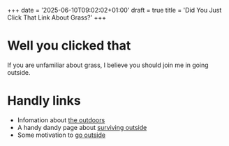 +++
date = '2025-06-10T09:02:02+01:00'
draft = true
title = 'Did You Just Click That Link About Grass?'
+++
# Well you clicked that
If you are unfamiliar about grass, I believe you should join me in going outside.

# Handly links

- Infomation about [the outdoors](https://en.wikipedia.org/wiki/Wilderness)
- A handy dandy page about [surviving outside](https://www.twineagles.org/wilderness-survival-guide.html)
- Some motivation to [go outside](https://www.edutopia.org/article/7-simple-ways-get-outside-more-often/)

